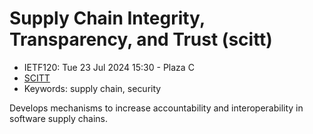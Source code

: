 # Supply Chain Integrity, Transparency, and Trust (scitt)
* <IETFschedule>IETF120: Tue 23 Jul 2024 15:30 - Plaza C</IETFschedule>
* [SCITT](https://datatracker.ietf.org/group/scitt/about/)
*  Keywords: supply chain, security

Develops mechanisms to increase accountability and interoperability in software supply chains.

